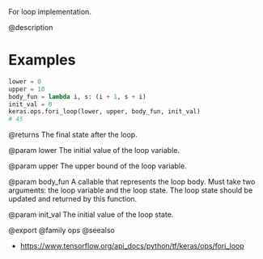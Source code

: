 For loop implementation.

@description

# Examples
```python
lower = 0
upper = 10
body_fun = lambda i, s: (i + 1, s + i)
init_val = 0
keras.ops.fori_loop(lower, upper, body_fun, init_val)
# 45
```

@returns
The final state after the loop.

@param lower
The initial value of the loop variable.

@param upper
The upper bound of the loop variable.

@param body_fun
A callable that represents the loop body. Must take two
arguments: the loop variable and the loop state. The loop state
should be updated and returned by this function.

@param init_val
The initial value of the loop state.

@export
@family ops
@seealso
+ <https://www.tensorflow.org/api_docs/python/tf/keras/ops/fori_loop>
